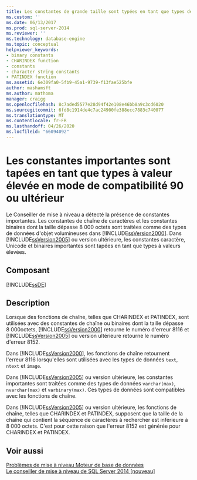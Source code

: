 ```yaml
---
title: Les constantes de grande taille sont typées en tant que types de valeur élevée dans les modes de compatibilité 90 ou ultérieur | Microsoft Docs
ms.custom: ''
ms.date: 06/13/2017
ms.prod: sql-server-2014
ms.reviewer: ''
ms.technology: database-engine
ms.topic: conceptual
helpviewer_keywords:
- binary constants
- CHARINDEX function
- constants
- character string constants
- PATINDEX function
ms.assetid: 6e309fa0-5fb9-45a1-9739-f13fae525bfe
author: mashamsft
ms.author: mathoma
manager: craigg
ms.openlocfilehash: 8c7aded5577e28d94f42e108e46bb8a9c3cd6020
ms.sourcegitcommit: 6fd8c1914de4c7ac24900fe388ecc7883c740077
ms.translationtype: MT
ms.contentlocale: fr-FR
ms.lasthandoff: 04/26/2020
ms.locfileid: "66094092"
---
```

# <a name="large-constants-are-typed-as-large-value-types-in-90-or-later-compatibility-modes"></a>Les constantes importantes sont tapées en tant que types à valeur élevée en mode de compatibilité 90 ou ultérieur
  Le Conseiller de mise à niveau a détecté la présence de constantes importantes. Les constantes de chaîne de caractères et les constantes binaires dont la taille dépasse 8 000 octets sont traitées comme des types de données d'objet volumineuses dans [!INCLUDE[ssVersion2000](../../includes/ssversion2000-md.md)]. Dans [!INCLUDE[ssVersion2005](../../includes/ssversion2005-md.md)] ou version ultérieure, les constantes caractère, Unicode et binaires importantes sont tapées en tant que types à valeurs élevées.  
  
## <a name="component"></a>Composant  
 [!INCLUDE[ssDE](../../includes/ssde-md.md)]  
  
## <a name="description"></a>Description  
 Lorsque des fonctions de chaîne, telles que CHARINDEX et PATINDEX, sont utilisées avec des constantes de chaîne ou binaires dont la taille dépasse 8 000octets, [!INCLUDE[ssVersion2000](../../includes/ssversion2000-md.md)] retourne le numéro d'erreur 8116 et [!INCLUDE[ssVersion2005](../../includes/ssversion2005-md.md)] ou version ultérieure retourne le numéro d'erreur 8152.  
  
 Dans [!INCLUDE[ssVersion2000](../../includes/ssversion2000-md.md)], les fonctions de chaîne retournent l'erreur 8116 lorsqu'elles sont utilisées avec les types de données `text`, `ntext` et `image`.  
  
 Dans [!INCLUDE[ssVersion2005](../../includes/ssversion2005-md.md)] ou version ultérieure, les constantes importantes sont traitées comme des types de données `varchar(max)`, `nvarchar(max)` et `varbinary(max)`. Ces types de données sont compatibles avec les fonctions de chaîne.  
  
 Dans [!INCLUDE[ssVersion2005](../../includes/ssversion2005-md.md)] ou version ultérieure, les fonctions de chaîne, telles que CHARINDEX et PATINDEX, supposent que la taille de la chaîne qui contient la séquence de caractères à rechercher est inférieure à 8 000 octets. C'est pour cette raison que l'erreur 8152 est générée pour CHARINDEX et PATINDEX.  
  
## <a name="see-also"></a>Voir aussi  
 [Problèmes de mise à niveau Moteur de base de données](../../../2014/sql-server/install/database-engine-upgrade-issues.md)   
 [Le conseiller de mise à niveau de SQL Server 2014 &#91;nouveau&#93;](sql-server-2014-upgrade-advisor.md)  
  
  
